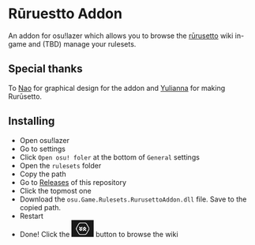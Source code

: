 # Rūruestto Addon
An addon for osu!lazer which allows you to browse the [rūrusetto](https://rulesets.info) wiki in-game and (TBD) manage your rulesets.

## Special thanks
To [Nao](https://github.com/naoei) for graphical design for the addon and [Yulianna](https://github.com/HelloYeew) for making Rurūsetto.

## Installing
* Open osu!lazer
* Go to settings
* Click `Open osu! foler` at the bottom of `General` settings
* Open the `rulesets` folder
* Copy the path
* Go to [Releases](/releases) of this repository
* Click the topmost one
* Download the `osu.Game.Rulesets.RurusettoAddon.dll` file. Save to the copied path.
* Restart
* Done! Click the ![overlay button](./overlayButton.png) button to browse the wiki